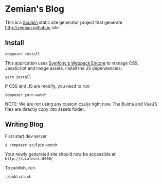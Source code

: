 # Zemian's Blog

This is a [Sculpin](https://sculpin.io) static site generator project that
generate http://zemian.github.io site.

## Install

```
composer install
```

This application uses [Symfony's Webpack Encore](https://symfony.com/doc/current/frontend.html)
to manage CSS, JavaScript and image assets. Install the JS dependencies:

```
yarn install
```

If CSS and JS are modify, you need to run:

```
composer yarn-watch
```

NOTE: We are not using any custom css/js right now. The Bulma and VueJS files are directly copy into assets folder.

## Writing Blog

First start dev server

```
$ composer sculpin-watch
```

Your newly generated site should now be accessible at `http://localhost:8000/`

To publish, run

```
./publish.sh
```

